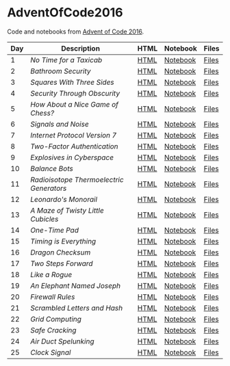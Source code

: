 # AdventOfCode2016


Code and notebooks from [Advent of Code 2016](https://adventofcode.com/2016).

| Day | Description | HTML | Notebook | Files |
| --- | --- | --- | --- | --- |
| 1 | *No Time for a Taxicab* | [HTML](https://exitingbear.github.io/AdventOfCode2016/Day-1.nb.html) | [Notebook](<Day 1/Day1.Rmd>) | [Files](<Day 1>) |
| 2 | *Bathroom Security* | [HTML](https://exitingbear.github.io/AdventOfCode2016/Day-2.nb.html) | [Notebook](<Day 2/Day2.Rmd>) | [Files](<Day 2>) |
| 3 | *Squares With Three Sides* | [HTML](https://exitingbear.github.io/AdventOfCode2016/Day-3.nb.html) | [Notebook](<Day 3/Day3.Rmd>) | [Files](<Day 3>) |
| 4 | *Security Through Obscurity* | [HTML](https://exitingbear.github.io/AdventOfCode2016/Day-4.nb.html) | [Notebook](<Day 4/Day4.Rmd>) | [Files](<Day 4>) |
| 5 | *How About a Nice Game of Chess?* | [HTML](https://exitingbear.github.io/AdventOfCode2016/Day-5.nb.html) | [Notebook](<Day 5/Day5.Rmd>) | [Files](<Day 5>) |
| 6 | *Signals and Noise* | [HTML](https://exitingbear.github.io/AdventOfCode2016/Day-6.nb.html) | [Notebook](<Day 6/Day6.Rmd>) | [Files](<Day 6>) |
| 7 | *Internet Protocol Version 7* | [HTML](https://exitingbear.github.io/AdventOfCode2016/Day-7.nb.html) | [Notebook](<Day 7/Day7.Rmd>) | [Files](<Day 7>) |
| 8 | *Two-Factor Authentication* | [HTML](https://exitingbear.github.io/AdventOfCode2016/Day-8.nb.html) | [Notebook](<Day 8/Day8.Rmd>) | [Files](<Day 8>) |
| 9 | *Explosives in Cyberspace* | [HTML](https://exitingbear.github.io/AdventOfCode2016/Day-9.nb.html) | [Notebook](<Day 9/Day9.Rmd>) | [Files](<Day 9>) |
| 10 | *Balance Bots* | [HTML](https://exitingbear.github.io/AdventOfCode2016/Day-10.nb.html) | [Notebook](<Day 10/Day10.Rmd>) | [Files](<Day 10>) |
| 11 | *Radioisotope Thermoelectric Generators* | [HTML](https://exitingbear.github.io/AdventOfCode2016/Day-11.nb.html) | [Notebook](<Day 11/Day11.Rmd>) | [Files](<Day 11>) |
| 12 | *Leonardo's Monorail* | [HTML](https://exitingbear.github.io/AdventOfCode2016/Day-12.nb.html) | [Notebook](<Day 12/Day12.Rmd>) | [Files](<Day 12>) |
| 13 | *A Maze of Twisty Little Cubicles* | [HTML](https://exitingbear.github.io/AdventOfCode2016/Day-13.nb.html) | [Notebook](<Day 13/Day13.Rmd>) | [Files](<Day 13>) |
| 14 | *One-Time Pad* | [HTML](https://exitingbear.github.io/AdventOfCode2016/Day-14.nb.html) | [Notebook](<Day 14/Day14.Rmd>) | [Files](<Day 14>) |
| 15 | *Timing is Everything* | [HTML](https://exitingbear.github.io/AdventOfCode2016/Day-15.nb.html) | [Notebook](<Day 15/Day15.Rmd>) | [Files](<Day 15>) |
| 16 | *Dragon Checksum* | [HTML](https://exitingbear.github.io/AdventOfCode2016/Day-16.nb.html) | [Notebook](<Day 16/Day16.Rmd>) | [Files](<Day 16>) |
| 17 | *Two Steps Forward* | [HTML](https://exitingbear.github.io/AdventOfCode2016/Day-17.nb.html) | [Notebook](<Day 17/Day17.Rmd>) | [Files](<Day 17>) |
| 18 | *Like a Rogue*  | [HTML](https://exitingbear.github.io/AdventOfCode2016/Day-18.nb.html) | [Notebook](<Day 18/Day18.Rmd>) | [Files](<Day 18>) |
| 19 | *An Elephant Named Joseph* | [HTML](https://exitingbear.github.io/AdventOfCode2016/Day-19.nb.html) | [Notebook](<Day 19/Day19.Rmd>) | [Files](<Day 19>) |
| 20 | *Firewall Rules*  | [HTML](https://exitingbear.github.io/AdventOfCode2016/Day-20.nb.html) | [Notebook](<Day 20/Day20.Rmd>) | [Files](<Day 20>) |
| 21 | *Scrambled Letters and Hash* | [HTML](https://exitingbear.github.io/AdventOfCode2016/Day-21.nb.html) | [Notebook](<Day 21/Day21.Rmd>) | [Files](<Day 21>) |
| 22 | *Grid Computing* | [HTML](https://exitingbear.github.io/AdventOfCode2016/Day-22.nb.html) | [Notebook](<Day 22/Day22.Rmd>) | [Files](<Day 22>) |
| 23 | *Safe Cracking* | [HTML](https://exitingbear.github.io/AdventOfCode2016/Day-23.nb.html) | [Notebook](<Day 23/Day23.Rmd>) | [Files](<Day 23>) |
| 24 | *Air Duct Spelunking* | [HTML](https://exitingbear.github.io/AdventOfCode2016/Day-24.nb.html) | [Notebook](<Day 24/Day24.Rmd>) | [Files](<Day 24>) |
| 25 | *Clock Signal* | [HTML](https://exitingbear.github.io/AdventOfCode2016/Day-25.nb.html) | [Notebook](<Day 25/Day25.Rmd>) | [Files](<Day 25>) |
